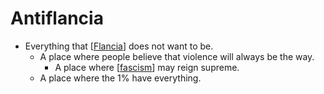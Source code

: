 # Antiflancia

- Everything that [[Flancia]] does not want to be.
  - A place where people believe that violence will always be the way.
    - A place where [[fascism]] may reign supreme.
  - A place where the 1% have everything.

[//begin]: # "Autogenerated link references for markdown compatibility"
[Flancia]: flancia "Flancia"
[fascism]: fascism "Fascism"
[//end]: # "Autogenerated link references"